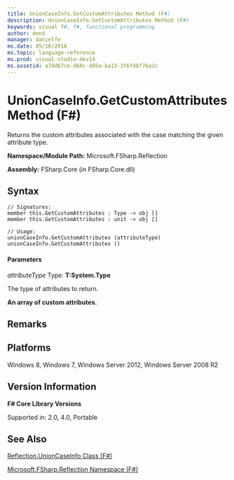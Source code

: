 ```yaml
---
title: UnionCaseInfo.GetCustomAttributes Method (F#)
description: UnionCaseInfo.GetCustomAttributes Method (F#)
keywords: visual f#, f#, functional programming
author: dend
manager: danielfe
ms.date: 05/16/2016
ms.topic: language-reference
ms.prod: visual-studio-dev14
ms.assetid: a7dd67ce-d68c-495a-ba15-3f6f4bf76a1c 
---
```


# UnionCaseInfo.GetCustomAttributes Method (F#)

Returns the custom attributes associated with the case matching the given attribute type.

**Namespace/Module Path:** Microsoft.FSharp.Reflection

**Assembly:** FSharp.Core (in FSharp.Core.dll)


## Syntax

```
// Signatures:
member this.GetCustomAttributes : Type -> obj []
member this.GetCustomAttributes : unit -> obj []

// Usage:
unionCaseInfo.GetCustomAttributes (attributeType)
unionCaseInfo.GetCustomAttributes ()
```

#### Parameters
*attributeType*
Type: **T:System.Type**


The type of attributes to return.



**An array of custom attributes.**
## Remarks

## Platforms
Windows 8, Windows 7, Windows Server 2012, Windows Server 2008 R2


## Version Information
**F# Core Library Versions**

Supported in: 2.0, 4.0, Portable




## See Also
[Reflection.UnionCaseInfo Class &#40;F&#35;&#41;](Reflection.UnionCaseInfo-Class-%5BFSharp%5D.md)

[Microsoft.FSharp.Reflection Namespace &#40;F&#35;&#41;](Microsoft.FSharp.Reflection-Namespace-%5BFSharp%5D.md)

